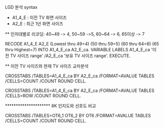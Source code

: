 LGD 분석 syntax

* A1_4_E : 이전 TV 화면 사이즈
* A2_E : 최근 1년 화면 사이즈

** 인치대별로 리코딩: 40~49 -> 4, 50~59 ->5, 60~64 -> 6, 65이상 -> 7

RECODE A1_4_E A2_E (Lowest thru 49=4) (50 thru 59=5) (60 thru 64=6) (65 thru Highest=7) INTO 
    A1_4_E_ca A2_E_ca. 
VARIABLE LABELS  A1_4_E_ca '이전 TV 사이즈 range' /A2_E_ca '보유 TV 사이즈 range'. 
EXECUTE. 


** 이전 TV 사이즈와 현재 TV 사이즈 교차분석

CROSSTABS 
  /TABLES=A1_4_E_ca BY A2_E_ca 
  /FORMAT=AVALUE TABLES 
  /CELLS=COUNT 
  /COUNT ROUND CELL.


CROSSTABS 
  /TABLES=A1_4_E_ca BY A2_E_ca 
  /FORMAT=AVALUE TABLES 
  /CELLS=ROW 
  /COUNT ROUND CELL.


********************* 8K 인지도와 선호도 비교

CROSSTABS 
  /TABLES=OT6_1 OT6_2 BY OT6 
  /FORMAT=AVALUE TABLES 
  /CELLS=COUNT 
  /COUNT ROUND CELL.